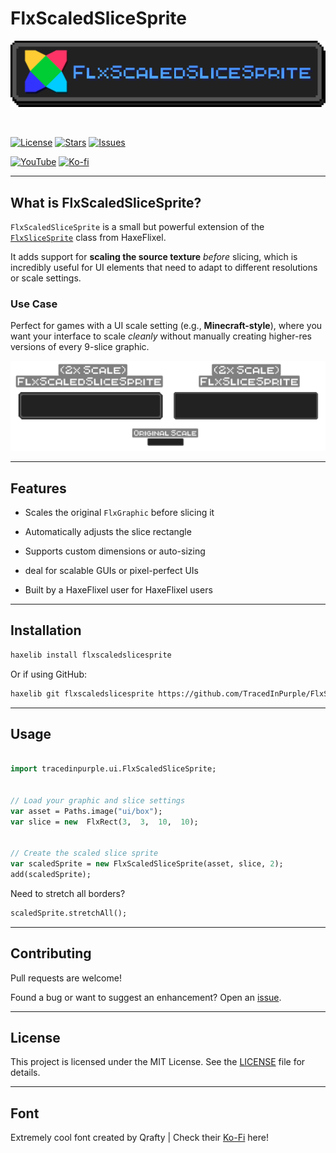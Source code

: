 # FlxScaledSliceSprite

<p align="center">
    <img src="https://raw.githubusercontent.com/TracedInPurple/flxscaledslicesprite/main/art/banner.png" alt="FlxScaledSliceSprite Banner" />
</p>

<br>

[![License](https://img.shields.io/github/license/TracedInPurple/FlxScaledSliceSprite?style=for-the-badge)](LICENSE) [![Stars](https://img.shields.io/github/stars/TracedInPurple/FlxScaledSliceSprite?style=for-the-badge)](https://github.com/TracedInPurple/FlxScaledSliceSprite/stargazers) [![Issues](https://img.shields.io/github/issues/TracedInPurple/FlxScaledSliceSprite?style=for-the-badge)](https://github.com/TracedInPurple/FlxScaledSliceSprite/issues)

[![YouTube](https://img.shields.io/badge/YouTube-TracedInPurple-FF0000?logo=youtube&style=for-the-badge)](https://www.youtube.com/@TracedInPurple) [![Ko-fi](https://img.shields.io/badge/Buy%20Me%20a%20Coffee-Ko--fi-FF5E5B?logo=ko-fi&logoColor=white&style=for-the-badge)](https://ko-fi.com/tracedinpurple)

---

## What is FlxScaledSliceSprite?

`FlxScaledSliceSprite` is a small but powerful extension of the [`FlxSliceSprite`](https://api.haxeflixel.com/flixel/addons/display/FlxSliceSprite.html) class from HaxeFlixel.

It adds support for **scaling the source texture**  *before* slicing, which is incredibly useful for UI elements that need to adapt to different resolutions or scale settings.

### Use Case

Perfect for games with a UI scale setting (e.g., **Minecraft-style**), where you want your interface to scale *cleanly* without manually creating higher-res versions of every 9-slice graphic.

<p align="center">
    <img src="https://raw.githubusercontent.com/TracedInPurple/flxscaledslicesprite/main/art/example.png" alt="FlxScaledSliceSprite Example" />
</p>

---

## Features

- Scales the original `FlxGraphic` before slicing it

- Automatically adjusts the slice rectangle

- Supports custom dimensions or auto-sizing

- deal for scalable GUIs or pixel-perfect UIs

- Built by a HaxeFlixel user for HaxeFlixel users

---

## Installation

```bash
haxelib install flxscaledslicesprite
```

Or if using GitHub:

```bash
haxelib git flxscaledslicesprite https://github.com/TracedInPurple/FlxScaledSliceSprite.git
```

---

## Usage

```haxe

import tracedinpurple.ui.FlxScaledSliceSprite;
  

// Load your graphic and slice settings
var asset = Paths.image("ui/box");
var slice = new  FlxRect(3,  3,  10,  10);
  

// Create the scaled slice sprite
var scaledSprite = new FlxScaledSliceSprite(asset, slice, 2);
add(scaledSprite);
```

Need to stretch all borders?  

```haxe
scaledSprite.stretchAll();
```

---

## Contributing

Pull requests are welcome!

Found a bug or want to suggest an enhancement? Open an [issue](https://github.com/TracedInPurple/FlxScaledSliceSprite/issues).

---

## License

This project is licensed under the MIT License. See the [LICENSE](LICENSE) file for details.

---

## Font

Extremely cool font created by Qrafty | Check their [Ko-Fi](https://ko-fi.com/post/qraftium-FONT-N4N81DJKV5) here!
